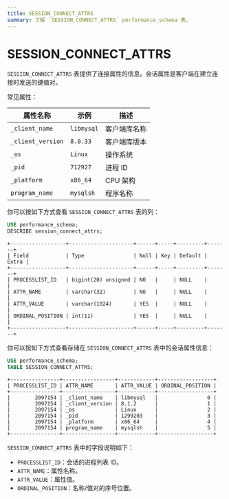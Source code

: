 ```yaml
---
title: SESSION_CONNECT_ATTRS
summary: 了解 `SESSION_CONNECT_ATTRS` performance_schema 表。
---
```


# SESSION\_CONNECT\_ATTRS

`SESSION_CONNECT_ATTRS` 表提供了连接属性的信息。会话属性是客户端在建立连接时发送的键值对。

常见属性：

| 属性名称          | 示例          | 描述                     |
|-------------------|---------------|--------------------------|
| `_client_name`    | `libmysql`    | 客户端库名称             |
| `_client_version` | `8.0.33`      | 客户端库版本             |
| `_os`             | `Linux`       | 操作系统                 |
| `_pid`            | `712927`      | 进程 ID                  |
| `_platform`       | `x86_64`      | CPU 架构                 |
| `program_name`    | `mysqlsh`     | 程序名称                 |

你可以按如下方式查看 `SESSION_CONNECT_ATTRS` 表的列：


```sql
USE performance_schema;
DESCRIBE session_connect_attrs;
```

```
+------------------+---------------------+------+-----+---------+-------+
| Field            | Type                | Null | Key | Default | Extra |
+------------------+---------------------+------+-----+---------+-------+
| PROCESSLIST_ID   | bigint(20) unsigned | NO   |     | NULL    |       |
| ATTR_NAME        | varchar(32)         | NO   |     | NULL    |       |
| ATTR_VALUE       | varchar(1024)       | YES  |     | NULL    |       |
| ORDINAL_POSITION | int(11)             | YES  |     | NULL    |       |
+------------------+---------------------+------+-----+---------+-------+
```

你可以按如下方式查看存储在 `SESSION_CONNECT_ATTRS` 表中的会话属性信息：


```sql
USE performance_schema;
TABLE SESSION_CONNECT_ATTRS;
```

```
+----------------+-----------------+------------+------------------+
| PROCESSLIST_ID | ATTR_NAME       | ATTR_VALUE | ORDINAL_POSITION |
+----------------+-----------------+------------+------------------+
|        2097154 | _client_name    | libmysql   |                0 |
|        2097154 | _client_version | 8.1.2      |                1 |
|        2097154 | _os             | Linux      |                2 |
|        2097154 | _pid            | 1299203    |                3 |
|        2097154 | _platform       | x86_64     |                4 |
|        2097154 | program_name    | mysqlsh    |                5 |
+----------------+-----------------+------------+------------------+
```

`SESSION_CONNECT_ATTRS` 表中的字段说明如下：

* `PROCESSLIST_ID`：会话的进程列表 ID。
* `ATTR_NAME`：属性名称。
* `ATTR_VALUE`：属性值。
* `ORDINAL_POSITION`：名称/值对的序号位置。
